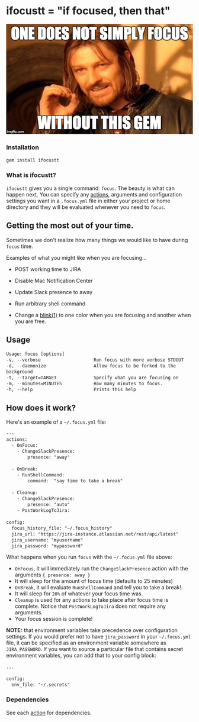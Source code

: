 # ifocustt = "if focused, then that"

![one-does-not-simply-focus](./assets/focus.jpg)

### Installation

```
gem install ifocustt
```

### What is ifocustt?

`ifocustt` gives you a single command: `focus`.  The beauty is what can happen next.  You can specify any [actions](./lib/focus/actions), arguments and configuration settings you want in a `.focus.yml` file in either your project or home directory and they will be evaluated whenever you need to `focus`.

## Getting the most out of your time.

Sometimes we don't realize how many things we would like to have during `focus` time.

Examples of what you might like when you are focusing...

* POST working time to JIRA

* Disable Mac Notification Center

* Update Slack presence to away

* Run arbitrary shell command

* Change a [blink(1)](https://blink1.thingm.com/) to one color when you are focusing and another when you are free.

## Usage

```
Usage: focus [options]
-v, --verbose                    Run focus with more verbose STDOUT
-d, --daemonize                  Allow focus to be forked to the background
-t, --target=TARGET              Specify what you are focusing on
-m, --minutes=MINUTES            How many minutes to focus.
-h, --help                       Prints this help

```

## How does it work?

 Here's an example of a `~/.focus.yml` file:

```
---
actions:
  - OnFocus:
    - ChangeSlackPresence:
        presence: "away"

  - OnBreak:
    - RunShellCommand:
        command:  "say time to take a break"

  - Cleanup:
    - ChangeSlackPresence:
        presence: "auto"
    - PostWorkLogToJira:

config:
  focus_history_file: "~/.focus_history"
  jira_url: "https://jira-instance.atlassian.net/rest/api/latest"
  jira_username: "myusername"
  jira_password: "mypassword"
```
What happens when you run `focus` with the `~/.focus.yml` file above:

- `OnFocus`, it will immediately run the `ChangeSlackPresence` action with the arguments `{ presence: away }`
- It will sleep for the amount of focus time (defaults to 25 minutes)
- `OnBreak`, it will evaluate `RunShellCommand` and tell you to take a break!.
- It will sleep for `20%` of whatever your focus time was.
- `Cleanup` is used for any actions to take place after focus time is complete.  Notice that `PostWorkLogToJira` does not require any arguments.
- Your focus session is complete!

**NOTE:** that environment variables take precedence over configuration settings.  If you would prefer not to have `jira_password` in your `~/.focus.yml` file, it can be specified as an environment variable somewhere as `JIRA_PASSWORD`. If you want to source a particular file that contains secret environment variables, you can add that to your config block:

```
...

config:
  env_file: "~/.secrets"
```

### Dependencies

See each [action](./lib/focus/actions) for dependencies.
